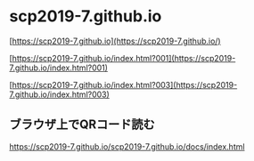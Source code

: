 # scp2019-7.github.io
[https://scp2019-7.github.io](https://scp2019-7.github.io/)

[https://scp2019-7.github.io/index.html?001](https://scp2019-7.github.io/index.html?001)

[https://scp2019-7.github.io/index.html?003](https://scp2019-7.github.io/index.html?003)

## ブラウザ上でQRコード読む
https://scp2019-7.github.io/scp2019-7.github.io/docs/index.html

